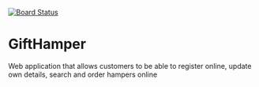 [![Board Status](https://dev.azure.com/Bianka-Korban/d2239c7d-21e1-440c-adb4-8526c1d08136/839cddb1-9de7-41d7-a6fc-458d841e7c46/_apis/work/boardbadge/d4630ccb-0b31-44a3-8994-119ca4831341)](https://dev.azure.com/Bianka-Korban/d2239c7d-21e1-440c-adb4-8526c1d08136/_boards/board/t/839cddb1-9de7-41d7-a6fc-458d841e7c46/Microsoft.RequirementCategory)
# GiftHamper
Web application that allows customers to be able to register online, update own details, search and order hampers online
